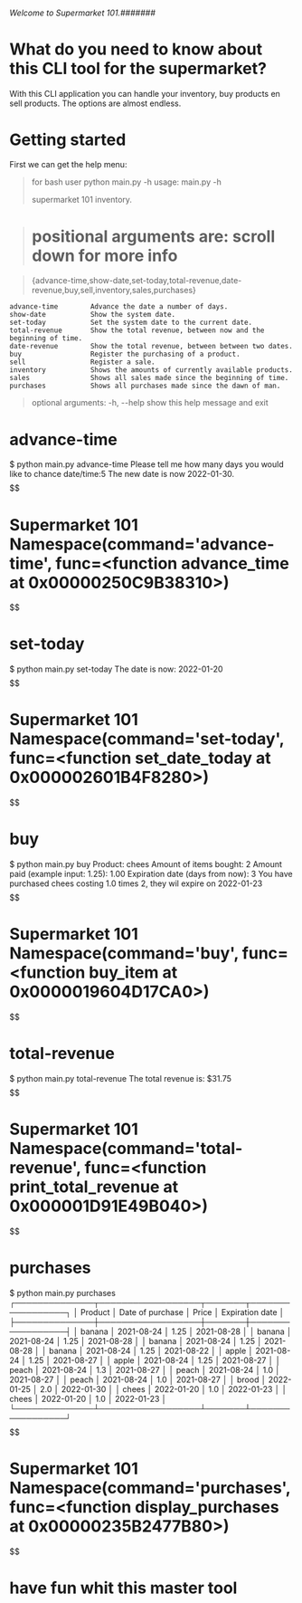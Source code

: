 ###### Welcome to Supermarket 101.#######

# What do you need to know about this CLI tool for the supermarket?

With this CLI application you can handle your inventory, buy products en sell products.
The options are almost endless. 

# Getting started

First we can get the help menu:

> for bash user python main.py -h
> usage: main.py -h 
>
> supermarket 101 inventory.

># positional arguments are: scroll down for more info 

>{advance-time,show-date,set-today,total-revenue,date-revenue,buy,sell,inventory,sales,purchases}

    advance-time        Advance the date a number of days.
    show-date           Show the system date.
    set-today           Set the system date to the current date.
    total-revenue       Show the total revenue, between now and the beginning of time.
    date-revenue        Show the total revenue, between between two dates.
    buy                 Register the purchasing of a product.
    sell                Register a sale.
    inventory           Shows the amounts of currently available products.
    sales               Shows all sales made since the beginning of time.
    purchases           Shows all purchases made since the dawn of man.

>optional arguments:
  -h, --help            show this help message and exit
# advance-time 
$ python main.py advance-time
Please tell me how many days you would like to chance date/time:5
The new date is now 2022-01-30.
$$$$$$$$$$$$$$$$$$$$$$$$$$$$$$$$$$$$$$$$$$$$$$$$$$$$$$$$$$$$$$$$$$$$$$$$$$$$$$$$$$$$$$$$$$
# Supermarket 101 Namespace(command='advance-time', func=<function advance_time at 0x00000250C9B38310>)
$$$$$$$$$$$$$$$$$$$$$$$$$$$$$$$$$$$$$$$$$$$$$$$$$$$$$$$$$$$$$$$$$$$$$$$$$$$$$$$$$$$$$$$$$$

# set-today
$ python main.py set-today
The date is now: 2022-01-20
$$$$$$$$$$$$$$$$$$$$$$$$$$$$$$$$$$$$$$$$$$$$$$$$$$$$$$$$$$$$$$$$$$$$$$$$$$$$$$$$$$$$$$$$$$
# Supermarket 101 Namespace(command='set-today', func=<function set_date_today at 0x000002601B4F8280>)
$$$$$$$$$$$$$$$$$$$$$$$$$$$$$$$$$$$$$$$$$$$$$$$$$$$$$$$$$$$$$$$$$$$$$$$$$$$$$$$$$$$$$$$$$$

# buy 
$ python main.py buy
Product: chees
Amount of items bought: 2
Amount paid (example input: 1.25): 1.00
Expiration date (days from now): 3
You have purchased chees costing 1.0 times 2, they wil expire on 2022-01-23
$$$$$$$$$$$$$$$$$$$$$$$$$$$$$$$$$$$$$$$$$$$$$$$$$$$$$$$$$$$$$$$$$$$$$$$$$$$$$$$$$$$$$$$$$$
# Supermarket 101 Namespace(command='buy', func=<function buy_item at 0x0000019604D17CA0>)
$$$$$$$$$$$$$$$$$$$$$$$$$$$$$$$$$$$$$$$$$$$$$$$$$$$$$$$$$$$$$$$$$$$$$$$$$$$$$$$$$$$$$$$$$$

# total-revenue
$ python main.py total-revenue
The total revenue is: $31.75
$$$$$$$$$$$$$$$$$$$$$$$$$$$$$$$$$$$$$$$$$$$$$$$$$$$$$$$$$$$$$$$$$$$$$$$$$$$$$$$$$$$$$$$$$$
# Supermarket 101 Namespace(command='total-revenue', func=<function print_total_revenue at 0x000001D91E49B040>)
$$$$$$$$$$$$$$$$$$$$$$$$$$$$$$$$$$$$$$$$$$$$$$$$$$$$$$$$$$$$$$$$$$$$$$$$$$$$$$$$$$$$$$$$$$

# purchases
$ python main.py purchases
┌──────────────┬──────────────────┬───────┬─────────────────┐
│ Product      │ Date of purchase │ Price │ Expiration date │
├──────────────┼──────────────────┼───────┼─────────────────┤
│ banana       │ 2021-08-24       │ 1.25  │ 2021-08-28      │
│ banana       │ 2021-08-24       │ 1.25  │ 2021-08-28      │
│ banana       │ 2021-08-24       │ 1.25  │ 2021-08-28      │
│ banana       │ 2021-08-24       │ 1.25  │ 2021-08-22      │
│ apple        │ 2021-08-24       │ 1.25  │ 2021-08-27      │
│ apple        │ 2021-08-24       │ 1.25  │ 2021-08-27      │
│ peach        │ 2021-08-24       │ 1.3   │ 2021-08-27      │
│ peach        │ 2021-08-24       │ 1.0   │ 2021-08-27      │
│ peach        │ 2021-08-24       │ 1.0   │ 2021-08-27      │
│ brood        │ 2022-01-25       │ 2.0   │ 2022-01-30      │
│ chees        │ 2022-01-20       │ 1.0   │ 2022-01-23      │
│ chees        │ 2022-01-20       │ 1.0   │ 2022-01-23      │
└──────────────┴──────────────────┴───────┴─────────────────┘
$$$$$$$$$$$$$$$$$$$$$$$$$$$$$$$$$$$$$$$$$$$$$$$$$$$$$$$$$$$$$$$$$$$$$$$$$$$$$$$$$$$$$$$$$$
# Supermarket 101 Namespace(command='purchases', func=<function display_purchases at 0x00000235B2477B80>)
$$$$$$$$$$$$$$$$$$$$$$$$$$$$$$$$$$$$$$$$$$$$$$$$$$$$$$$$$$$$$$$$$$$$$$$$$$$$$$$$$$$$$$$$$$

# have fun whit this master tool